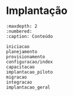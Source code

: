# Implantação

```{toctree}
:maxdepth: 2
:numbered:
:caption: Conteúdo

iniciacao
planejamento
provisionamento
configuracao/index
capacitacao
implantacao_piloto
migracao
integracao
implantacao_geral
```
